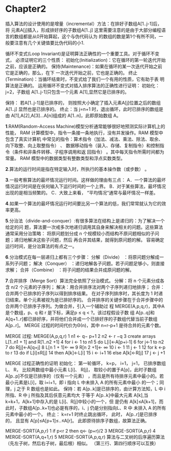 ﻿# Chapter2

插入算法的设计使用的是增量（incremental）方法：在排好子数组A[1..j-1]后，将
元素A[j]插入，形成排好序的子数组A[1..j]
这里需要注意的是由于大部分编程语言的数组都是从0开始算起，这个与伪代码认为
的数组的数是第1个有所不同，一般要注意有几个关键值要比伪代码的小1.

循环不变式(Loop Invariant)是证明算法正确性的一个重要工具。对于循环不变式，
必须证明它的三个性质：
初始化(Initialization)：它在循环的第一轮迭代开始之前，应该是正确的。
保持(Maintenance)：如果在循环的某一次迭代开始之前它是正确的，那么，在下
一次迭代开始之前，它也是正确的。
终止(Termination)：当循环结束时，不变式给了我们一个有用的性质，它有助于表
明算法是正确的。
运用循环不变式对插入排序算法的正确性进行证明：
初始化：j=2，子数组 A[1..j-1]只包含一个元素 A[1],显然它是已排序的。

保持： 若A[1..j-1]是已排序的， 则按照大小确定了插入元素A[j]位置之后的数组A[1..j]
显然也是已排序的。
终止：当 j=n+1 时，退出循环，此时已排序的数组是由 A[1],A[2],A[3]…A[n]组成的
A[1..n]，此即原始数组 A。


**1**.RAM(Random-Access Machine)模型分析通常能够很好地预测实际计算机上的性能，
RAM 计算模型中，指令一条接一条地执行，没有并发操作。RAM 模型中包含了真实计算机
中常见的指令：算术指令（加法、减法、乘法、除法、取余、向下取整、向上取整指令） 、
数据移动指令（装入、存储、复制指令）和控制指令（条件和非条件转移、子程序调用和返
回指令） 。其中每天指令所需时间都为常量。
RAM 模型中的数据类型有整数类型和浮点实数类型。

**2**.算法的运行时间是指在特定输入时，所执行的基本操作数（或步数） 。

**3**.一般考察算法的最坏情况运行时间。这样做的理由有三点：
A．一个算法的最坏情况运行时间是在仸何输入下运行时间的一个上界。
B．对于某些算法，最坏情况出现的是相当频繁的。
C．大致上来看， “平均情况“通常与最坏情况一样差。

**4**.如果一个算法的最坏情况运行时间要比另一个算法的低，我们常常就认为它的效率更高。


**5**.分治法（divide-and-conquer）:有很多算法在结构上是递归的：为了解决一个给定的问
题，算法要一次戒多次地递归调用其自身来解决相关的问题。这些算法通常采用分治策略：
将原问题划分成 n 个规模较小而结构不原问题相似的子问题；递归地解决这些子问题，然后
再合并其结果，就得到原问题的解。
容易确定运行时间，是分治算法的有点之一。

**6**.分治模式在每一层递归上都有三个步骤：
分解（Divide） ：将原问题分解成一系列子问题；
解决（Conquer） ：递归地解各子问题。若子问题足够小，则直接求解；
合并（Combine） ：将子问题的结果合并成原问题的解。

**7**.合并排序（Merge Sort）算法完全依照了分治模式。
分解：将 n 个元素分成各含 n/2 个元素的子序列；
解决：用合并排序法对两个子序列递归地排序；
合并：合并两个已排序的子序列以得到排序结果。
在对子序列排序时，其长度为 1 时递归结束。单个元素被视为是已排好序的。
合并排序的关键步骤在于合并步骤中的合并两个已排序子序列。为做合并，引入一个辅助过
程 MERGE(A,p,q,r)，其中A 是个数组，p、q 和 r 是下标，满足p ≤ q < ?。该过程假设子数
组 A[p..q]和 A[q+1..r]都已排好序，并将他们合并成一个已排好序的子数组代替当前子数组
A[p..r]。
MERGE 过程的时间代价为Θ(n)，其中 n=r-p+1 是待合并的元素个数。

MERGE 过程:
MERGE(A,p,q,r)
1  n1 ← q− p+1
2  n2 ← r −q
3  create arrays L[1..n1 + 1] and R[1..n2 +1]
4  for i ← 1 to n1
5  do L[i]←A[p+i-1]
6  for j←1 to n2
7  do R[j]←A[q+j]
8  L[n 1 + 1]← ∞
9  R[n 2 +1]← ∞
10 i ← 1
11 j ← 1
12 for k ←p to r
13 do if L[i]≤R[j]
14 then A[k]←L[i]
15 i ← i+1
16 else A[k]←R[j]
17 j ← j +1

MERGE 过程正确性的证明
初始化： 第一轮循环， k=p， i=1， j=1， 已排序数组 L、 R， 比较两数组中最小元素 L[i]、 R[j]，
取较小的置于A[p]，此时子数组A[p..p]不仅是已排序的（仅有一个元素） ，而且是所有待排序元素中最小的。若最小元素是L[i]，取 i=i+1，即 i 指向 L 中未排入 A 的所有元素中最小
的一个；同理，j 之于 R 数组也是如此。
保持：若 A[p..k]是已排序的，由计算方法知，L 中 i 所指、R 中 j 所指及其后仸意元素均大
于等于 A[p..k]中最大元素 A[k],当 k=k+1，A[k+1]中存入的是 L[i]、R[j]中较小的一个，但
是仍有 A[k]≤A[k+1]，而此时，子数组A[p..k+1]也必是有序的，i、j 仍是分别指向L、R 中
未排入 A 的所有元素中最小的一个。
终止： k=r+1 时终止跳出循环， 此时， A[p..r]是已排序的， 且显有 A[p]≤A[p+1]≤..≤A[r]。
此即原待排序子数组，故算法正确。

MERGE-SORT(A,p,r)
1  if p<r
2  then q← (p+r)/2
3  MERGE-SORT(A,p,r)
4  MERGE-SORT(A,q+1,r)
5  MERGE-SORT(A,p,q,r)
算法与二叉树的后序遍历算法（先左子树，然后右子树，最后根）相似。
（第三行、第四行顺序可以互换）